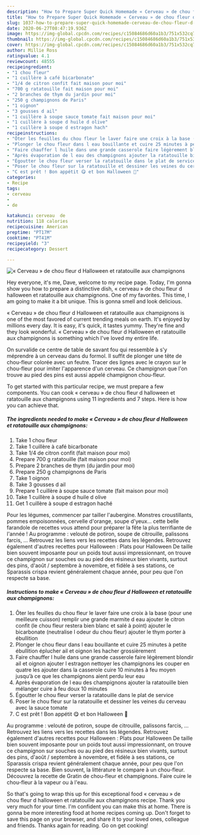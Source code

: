 ```yaml
---
description: "How to Prepare Super Quick Homemade « Cerveau » de chou fleur d Halloween et ratatouille aux champignons"
title: "How to Prepare Super Quick Homemade « Cerveau » de chou fleur d Halloween et ratatouille aux champignons"
slug: 1037-how-to-prepare-super-quick-homemade-cerveau-de-chou-fleur-d-halloween-et-ratatouille-aux-champignons
date: 2020-06-27T08:47:19.936Z
image: https://img-global.cpcdn.com/recipes/c15084686d60a1b3/751x532cq70/cerveau-de-chou-fleur-d-halloween-et-ratatouille-aux-champignons-photo-principale-de-la-recette.jpg
thumbnail: https://img-global.cpcdn.com/recipes/c15084686d60a1b3/751x532cq70/cerveau-de-chou-fleur-d-halloween-et-ratatouille-aux-champignons-photo-principale-de-la-recette.jpg
cover: https://img-global.cpcdn.com/recipes/c15084686d60a1b3/751x532cq70/cerveau-de-chou-fleur-d-halloween-et-ratatouille-aux-champignons-photo-principale-de-la-recette.jpg
author: Millie Ross
ratingvalue: 4.1
reviewcount: 48555
recipeingredient:
- "1 chou fleur"
- "1 cuillère à café bicarbonate"
- "1/4 de citron confit fait maison pour moi"
- "700 g ratatouille fait maison pour moi"
- "2 branches de thym du jardin pour moi"
- "250 g champignons de Paris"
- "1 oignon"
- "3 gousses d ail"
- "1 cuillère à soupe sauce tomate fait maison pour moi"
- "1 cuillère à soupe d huile d olive"
- "1 cuillère à soupe d estragon hach"
recipeinstructions:
- "Ôter les feuilles du chou fleur le laver faire une croix à la base (pour une meilleure cuisson) remplir une grande marmite d eau ajouter le citron confit (le chou fleur restera bien blanc et salé à point) ajouter le bicarbonate (neutralise l odeur du chou fleur) ajouter le thym porter à ébullition"
- "Plonger le chou fleur dans l eau bouillante et cuire 25 minutes à petite ébullition éplucher ail et oignon les hacher grossièrement"
- "Faire chauffer l huile dans une grande casserole faire légèrement blondir ail et oignon ajouter l estragon nettoyer les champignons les couper en quatre les ajouter dans la casserole cuire 10 minutes à feu moyen jusqu’à ce que les champignons aient perdu leur eau"
- "Après évaporation de l eau des champignons ajouter la ratatouille bien mélanger cuire à feu doux 10 minutes"
- "Égoutter le chou fleur verser la ratatouille dans le plat de service"
- "Poser le chou fleur sur la ratatouille et dessiner les veines du cerveau avec la sauce tomate"
- "C est prêt ! Bon appétit 😋 et bon Halloween 🎃"
categories:
- Recipe
tags:
- cerveau
- 
- de

katakunci: cerveau  de 
nutrition: 118 calories
recipecuisine: American
preptime: "PT17M"
cooktime: "PT41M"
recipeyield: "3"
recipecategory: Dessert

---
```



![« Cerveau » de chou fleur d Halloween et ratatouille aux champignons](https://img-global.cpcdn.com/recipes/c15084686d60a1b3/751x532cq70/cerveau-de-chou-fleur-d-halloween-et-ratatouille-aux-champignons-photo-principale-de-la-recette.jpg)

Hey everyone, it's me, Dave, welcome to my recipe page. Today, I'm gonna show you how to prepare a distinctive dish, « cerveau » de chou fleur d halloween et ratatouille aux champignons. One of my favorites. This time, I am going to make it a bit unique. This is gonna smell and look delicious.

« Cerveau » de chou fleur d Halloween et ratatouille aux champignons is one of the most favored of current trending meals on earth. It's enjoyed by millions every day. It is easy, it's quick, it tastes yummy. They're fine and they look wonderful. « Cerveau » de chou fleur d Halloween et ratatouille aux champignons is something which I've loved my entire life.

On survalide ce centre de table de savant fou qui ressemble à s&#39;y méprendre à un cerveau dans du formol. Il suffit de plonger une tête de chou-fleur colorée avec un feutre. Tracer des lignes avec le crayon sur le chou-fleur pour imiter l&#39;apparence d&#39;un cerveau. Ce champignon que l&#39;on trouve au pied des pins est aussi appelé champignon chou-fleur.


To get started with this particular recipe, we must prepare a few components. You can cook « cerveau » de chou fleur d halloween et ratatouille aux champignons using 11 ingredients and 7 steps. Here is how you can achieve that.

<!--inarticleads1-->

##### The ingredients needed to make « Cerveau » de chou fleur d Halloween et ratatouille aux champignons:

1. Take 1 chou fleur
1. Take 1 cuillère à café bicarbonate
1. Take 1/4 de citron confit (fait maison pour moi)
1. Prepare 700 g ratatouille (fait maison pour moi)
1. Prepare 2 branches de thym (du jardin pour moi)
1. Prepare 250 g champignons de Paris
1. Take 1 oignon
1. Take 3 gousses d ail
1. Prepare 1 cuillère à soupe sauce tomate (fait maison pour moi)
1. Take 1 cuillère à soupe d huile d olive
1. Get 1 cuillère à soupe d estragon haché


Pour les légumes, commencer par tailler l&#39;aubergine. Monstres croustillants, pommes empoisonnées, cervelle d&#39;orange, soupe d&#39;yeux… cette belle farandole de recettes vous attend pour préparer la fête la plus terrifiante de l&#39;année ! Au programme : velouté de potiron, soupe de citrouille, palissons farcis, … Retrouvez les liens vers les recettes dans les légendes. Retrouvez également d&#39;autres recettes pour Halloween : Plats pour Halloween De taille bien souvent imposante pour un poids tout aussi impressionnant, on trouve ce champignon sur souches ou au pied des résineux bien vivants, surtout des pins, d&#39;août / septembre à novembre, et fidèle à ses stations, ce Sparassis crispa revient généralement chaque année, pour peu que l&#39;on respecte sa base. 

<!--inarticleads2-->

##### Instructions to make « Cerveau » de chou fleur d Halloween et ratatouille aux champignons:

1. Ôter les feuilles du chou fleur le laver faire une croix à la base (pour une meilleure cuisson) remplir une grande marmite d eau ajouter le citron confit (le chou fleur restera bien blanc et salé à point) ajouter le bicarbonate (neutralise l odeur du chou fleur) ajouter le thym porter à ébullition
1. Plonger le chou fleur dans l eau bouillante et cuire 25 minutes à petite ébullition éplucher ail et oignon les hacher grossièrement
1. Faire chauffer l huile dans une grande casserole faire légèrement blondir ail et oignon ajouter l estragon nettoyer les champignons les couper en quatre les ajouter dans la casserole cuire 10 minutes à feu moyen jusqu’à ce que les champignons aient perdu leur eau
1. Après évaporation de l eau des champignons ajouter la ratatouille bien mélanger cuire à feu doux 10 minutes
1. Égoutter le chou fleur verser la ratatouille dans le plat de service
1. Poser le chou fleur sur la ratatouille et dessiner les veines du cerveau avec la sauce tomate
1. C est prêt ! Bon appétit 😋 et bon Halloween 🎃


Au programme : velouté de potiron, soupe de citrouille, palissons farcis, … Retrouvez les liens vers les recettes dans les légendes. Retrouvez également d&#39;autres recettes pour Halloween : Plats pour Halloween De taille bien souvent imposante pour un poids tout aussi impressionnant, on trouve ce champignon sur souches ou au pied des résineux bien vivants, surtout des pins, d&#39;août / septembre à novembre, et fidèle à ses stations, ce Sparassis crispa revient généralement chaque année, pour peu que l&#39;on respecte sa base. Bien souvent, la littérature le compare à un chou-fleur. Découvrez la recette de Gratin de chou-fleur et champignons. Faire cuire le chou-fleur à la vapeur ou à l&#39;eau. 

So that's going to wrap this up for this exceptional food « cerveau » de chou fleur d halloween et ratatouille aux champignons recipe. Thank you very much for your time. I'm confident you can make this at home. There is gonna be more interesting food at home recipes coming up. Don't forget to save this page on your browser, and share it to your loved ones, colleague and friends. Thanks again for reading. Go on get cooking!
